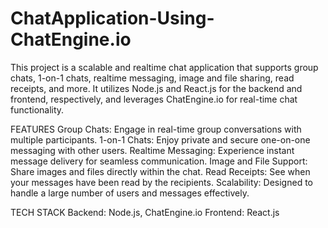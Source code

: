 # ChatApplication-Using-ChatEngine.io

This project is a scalable and realtime chat application that supports group chats, 1-on-1 chats, realtime messaging, image and file sharing, read receipts, and more. It utilizes Node.js and React.js for the backend and frontend, respectively, and leverages ChatEngine.io for real-time chat functionality.

FEATURES
Group Chats: Engage in real-time group conversations with multiple participants.
1-on-1 Chats: Enjoy private and secure one-on-one messaging with other users.
Realtime Messaging: Experience instant message delivery for seamless communication.
Image and File Support: Share images and files directly within the chat.
Read Receipts: See when your messages have been read by the recipients.
Scalability: Designed to handle a large number of users and messages effectively.



TECH STACK
Backend: Node.js, ChatEngine.io
Frontend: React.js
